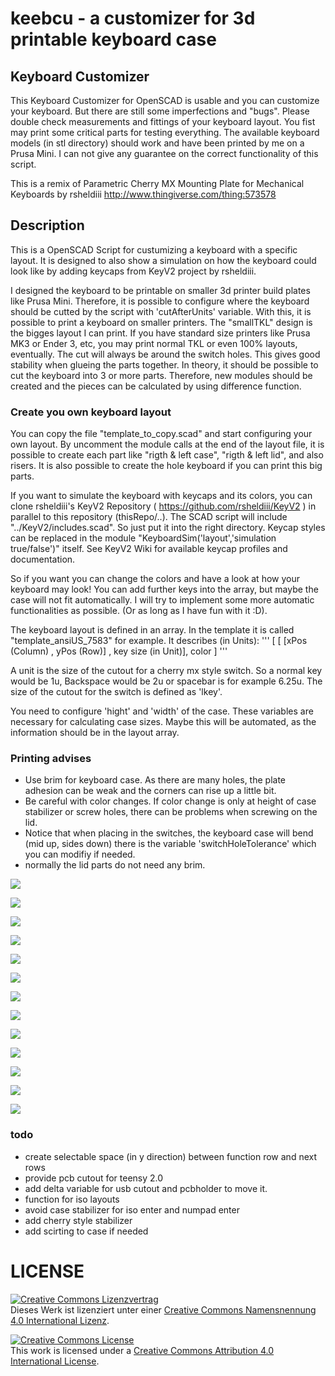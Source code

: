 # keebcu - a customizer for 3d printable keyboard case

## Keyboard Customizer

This Keyboard Customizer for OpenSCAD is usable and you can customize your keyboard. But there are still some imperfections and "bugs". Please double check measurements and fittings of your keyboard layout.
You fist may print some critical parts for testing everything.
The available keyboard models (in stl directory) should work and have been printed by me on a Prusa Mini. I can not give any guarantee on the correct functionality of this script.

This is a remix of Parametric Cherry MX Mounting Plate for Mechanical Keyboards by rsheldiii
http://www.thingiverse.com/thing:573578

## Description
This is a OpenSCAD Script for custumizing a keyboard with a specific layout. It is designed to also show a simulation on how the keyboard could look like by adding keycaps from KeyV2 project by rsheldiii.

I designed the keyboard to be printable on smaller 3d printer build plates like Prusa Mini. Therefore, it is possible to configure where the keyboard should be cutted by the script with 'cutAfterUnits' variable. With this, it is possible to print a keyboard on smaller printers. The "smallTKL" design is the bigges layout I can print. If you have standard size printers like Prusa MK3 or Ender 3, etc, you may print normal TKL or even 100% layouts, eventually.
The cut will always be around the switch holes. This gives good stability when glueing the parts together. In theory, it should be possible to cut the keyboard into 3 or more parts. Therefore, new modules should be created and the pieces can be calculated by using difference function.

### Create you own keyboard layout
You can copy the file "template_to_copy.scad" and start configuring your own layout. By uncomment the module calls at the end of the layout file, it is possible to create each part like "rigth & left case", "rigth & left lid", and also risers. It is also possible to create the hole keyboard if you can print this big parts.

If you want to simulate the keyboard with keycaps and its colors, you can clone rsheldiii's KeyV2 Repository
( https://github.com/rsheldiii/KeyV2 ) in parallel to this repository (thisRepo/..).
The SCAD script will include "../KeyV2/includes.scad". So just put it into the right directory.
Keycap styles can be replaced in the module "KeyboardSim('layout','simulation true/false')" itself. See KeyV2 Wiki for available keycap profiles and documentation.

So if you want you can change the colors and have a look at how your keyboard may look!
You can add further keys into the array, but maybe the case will not fit automatically.
I will try to implement some more automatic functionalities as possible. (Or as long as I have fun with it :D).

The keyboard layout is defined in an array. In the template it is called "template_ansiUS_7583" for example.
It describes (in Units):
'''
    [ [ [xPos (Column) , yPos (Row)] , key size (in Unit)], color ]
'''

A unit is the size of the cutout for a cherry mx style switch. So a normal key would be 1u,
Backspace would be 2u or spacebar is for example 6.25u. The size of the cutout for the switch is defined as 'lkey'.

You need to configure 'hight' and 'width' of the case. These variables are necessary for calculating case sizes. Maybe this will be automated, as the information should be in the layout array.

### Printing advises
- Use brim for keyboard case. As there are many holes, the plate adhesion can be weak and the corners can rise up a little bit.
- Be careful with color changes. If color change is only at height of case stabilizer or screw holes, there can be problems when screwing on the lid.
- Notice that when placing in the switches, the keyboard case will bend (mid up, sides down) there is the variable 'switchHoleTolerance' which you can modifiy if needed.
- normally the lid parts do not need any brim.


![](pics/75er001.png)

![](pics/75er002.png)

![](pics/75er003.png)

![](pics/75er004.png)

![](pics/75er005.png)

![](pics/75er006.png)

![](pics/75er007.png)

![](pics/75er008.png)

![](pics/75er009.png)

![](pics/75er010.png)

![](pics/75er011.png)

![](pics/75er012.png)

![](pics/75er013.png)



### todo
- create selectable space (in y direction) between function row and next rows
- provide pcb cutout for teensy 2.0
- add delta variable for usb cutout and pcbholder to move it.
- function for iso layouts
- avoid case stabilizer for iso enter and numpad enter
- add cherry style stabilizer
- add scirting to case if needed


# LICENSE

<dl>
<a rel="license" href="http://creativecommons.org/licenses/by/4.0/"><img alt="Creative Commons Lizenzvertrag" style="border-width:0" src="https://i.creativecommons.org/l/by/4.0/88x31.png" /></a><br />Dieses Werk ist lizenziert unter einer <a rel="license" href="http://creativecommons.org/licenses/by/4.0/">Creative Commons Namensnennung 4.0 International Lizenz</a>.
</dl>

<dl>
<a rel="license" href="http://creativecommons.org/licenses/by/4.0/"><img alt="Creative Commons License" style="border-width:0" src="https://i.creativecommons.org/l/by/4.0/88x31.png" /></a><br />This work is licensed under a <a rel="license" href="http://creativecommons.org/licenses/by/4.0/">Creative Commons Attribution 4.0 International License</a>.
</dl>
